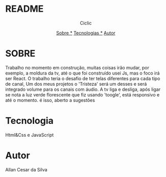 # README

<p align="center"> Ciclic</p>

<p align="center">
<a href="#sobre">Sobre *</a>
<a href="#tecnologia">Tecnologias *</a>
<a href="#autor">Autor</a>
</p>


# 






# 



# SOBRE 

<p>Trabalho no momento em construção, muitas coisas irão mudar, por exemplo, a moldura da tv, até o que foi construído usei Js, mas o foco
irá ser React. O trabalho teria o desafio de ter telas diferentes para cada tipo de canal, Um dos meus projetos o 'Tristeza' será um desses e
será integrado volume para os canais com áudio. A tv liga e desliga, após ligar se nota a luz verde florescente que fiz usando 'toogle', está responsivo e até o momento.
é isso, aberto a sugestões</p>




# Tecnologia



Html&Css e JavaScript

# Autor

Allan Cesar da Silva
